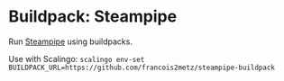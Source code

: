 # Buildpack: Steampipe

Run [Steampipe][] using buildpacks.

Use with Scalingo: `scalingo env-set BUILDPACK_URL=https://github.com/francois2metz/steampipe-buildpack`

[steampipe]: https://steampipe.io/
